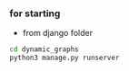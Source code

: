 ### for starting 


- from django folder

```bash 
cd dynamic_graphs
python3 manage.py runserver
```


